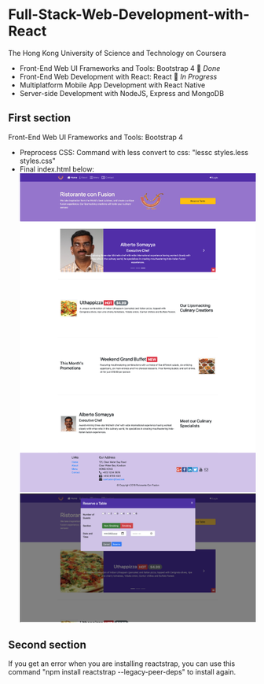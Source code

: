 # Full-Stack-Web-Development-with-React
The Hong Kong University of Science and Technology on Coursera
- Front-End Web UI Frameworks and Tools: Bootstrap 4  &#x1F34E; _Done_
- Front-End Web Development with React: React &#x1F34F; _In Progress_
- Multiplatform Mobile App Development with React Native
- Server-side Development with NodeJS, Express and MongoDB

## First section
Front-End Web UI Frameworks and Tools: Bootstrap 4
- Preprocess CSS: Command with less convert to css: "lessc styles.less styles.css"
- Final index.html below:
![INDEX](Bootstrap4/img/index_page.png)
![RESERVETABLE](Bootstrap4/img/reserve_table.png)

## Second section
If you get an error when you are installing reactstrap, you can use this command "npm install reactstrap --legacy-peer-deps" to install again.
